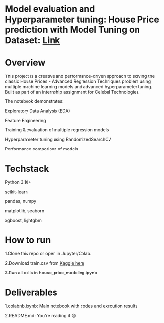 # Model evaluation and Hyperparameter tuning: House Price prediction with Model Tuning on Dataset: [Link](https://www.kaggle.com/competitions/house-prices-advanced-regression-techniques/data)
# Overview
This project is a creative and performance-driven approach to solving the classic House Prices - Advanced Regression Techniques problem using multiple machine learning models and advanced hyperparameter tuning. Built as part of an internship assignment for Celebal Technologies.

The notebook demonstrates:

Exploratory Data Analysis (EDA)

Feature Engineering

Training & evaluation of multiple regression models

Hyperparameter tuning using RandomizedSearchCV

Performance comparison of models

# Techstack

Python 3.10+

scikit-learn

pandas, numpy

matplotlib, seaborn

xgboost, lightgbm

# How to run
1.Clone this repo or open in Jupyter/Colab.

2.Download train.csv from [Kaggle here](https://www.kaggle.com/competitions/house-prices-advanced-regression-techniques/data)

3.Run all cells in house_price_modeling.ipynb

# Deliverables

1.colabnb.ipynb: Main notebook with codes and execution results

2.README.md: You're reading it 😄
